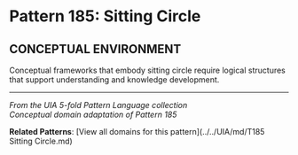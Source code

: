 # Pattern 185: Sitting Circle

## CONCEPTUAL ENVIRONMENT

Conceptual frameworks that embody sitting circle require logical structures that support understanding and knowledge development.

---

*From the UIA 5-fold Pattern Language collection*  
*Conceptual domain adaptation of Pattern 185*

**Related Patterns**: [View all domains for this pattern](../../UIA/md/T185 Sitting Circle.md)